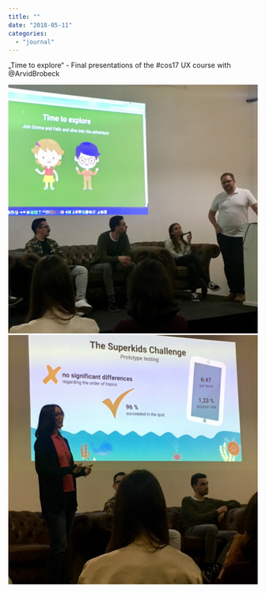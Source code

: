 ```yaml
---
title: ""
date: "2018-05-11"
categories: 
  - "journal"
---
```


„Time to explore“ - Final presentations of the #cos17 UX course with @ArvidBrobeck

![](images/a9b3386227.jpg)![](images/e4030dc5be.jpg)
